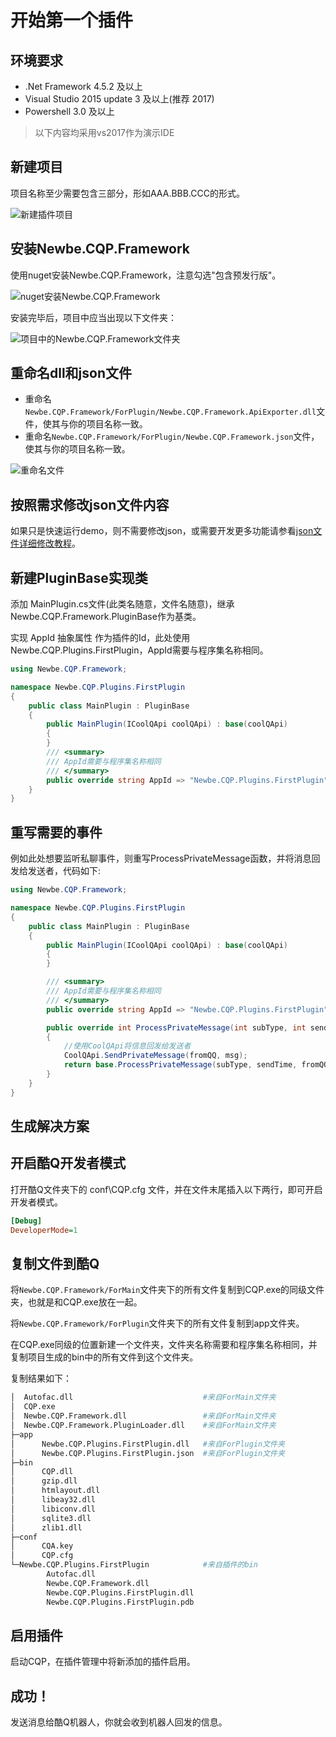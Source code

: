# 开始第一个插件

## 环境要求

- .Net Framework 4.5.2 及以上
- Visual Studio 2015 update 3 及以上(推荐 2017)
- Powershell 3.0 及以上

> 以下内容均采用vs2017作为演示IDE

## 新建项目

项目名称至少需要包含三部分，形如AAA.BBB.CCC的形式。

![新建插件项目](assets/001/001-b8b344fa.png)

## 安装Newbe.CQP.Framework

使用nuget安装Newbe.CQP.Framework，注意勾选"包含预发行版"。

![nuget安装Newbe.CQP.Framework](assets/001/001-706d8a18.png)

安装完毕后，项目中应当出现以下文件夹：

![项目中的Newbe.CQP.Framework文件夹](assets/499/001-c821cafb.png)

## 重命名dll和json文件

- 重命名`Newbe.CQP.Framework/ForPlugin/Newbe.CQP.Framework.ApiExporter.dll`文件，使其与你的项目名称一致。
- 重命名`Newbe.CQP.Framework/ForPlugin/Newbe.CQP.Framework.json`文件，使其与你的项目名称一致。

![重命名文件](assets/499/001-3b4c53df.png)

## 按照需求修改json文件内容

如果只是快速运行demo，则不需要修改json，或需要开发更多功能请参看[json文件详细修改教程](http://d.cqp.me/Pro/%E5%BC%80%E5%8F%91#.E5.BA.94.E7.94.A8.E4.BF.A1.E6.81.AF.28.5Bappid.5D.json.29)。

## 新建PluginBase实现类

添加 MainPlugin.cs文件(此类名随意，文件名随意)，继承Newbe.CQP.Framework.PluginBase作为基类。

实现 AppId 抽象属性 作为插件的Id，此处使用Newbe.CQP.Plugins.FirstPlugin，AppId需要与程序集名称相同。

```csharp
using Newbe.CQP.Framework;

namespace Newbe.CQP.Plugins.FirstPlugin
{
    public class MainPlugin : PluginBase
    {
        public MainPlugin(ICoolQApi coolQApi) : base(coolQApi)
        {
        }
        /// <summary>
        /// AppId需要与程序集名称相同
        /// </summary>
        public override string AppId => "Newbe.CQP.Plugins.FirstPlugin";
    }
}
```

## 重写需要的事件

例如此处想要监听私聊事件，则重写ProcessPrivateMessage函数，并将消息回发给发送者，代码如下:

```csharp
using Newbe.CQP.Framework;

namespace Newbe.CQP.Plugins.FirstPlugin
{
    public class MainPlugin : PluginBase
    {
        public MainPlugin(ICoolQApi coolQApi) : base(coolQApi)
        {
        }

        /// <summary>
        /// AppId需要与程序集名称相同
        /// </summary>
        public override string AppId => "Newbe.CQP.Plugins.FirstPlugin";

        public override int ProcessPrivateMessage(int subType, int sendTime, long fromQQ, string msg, int font)
        {
            //使用CoolQApi将信息回发给发送者
            CoolQApi.SendPrivateMessage(fromQQ, msg);
            return base.ProcessPrivateMessage(subType, sendTime, fromQQ, msg, font);
        }
    }
}
```

## 生成解决方案

## 开启酷Q开发者模式

打开酷Q文件夹下的 conf\CQP.cfg 文件，并在文件末尾插入以下两行，即可开启开发者模式。

```ini
[Debug]
DeveloperMode=1
```

## 复制文件到酷Q

将`Newbe.CQP.Framework/ForMain`文件夹下的所有文件复制到CQP.exe的同级文件夹，也就是和CQP.exe放在一起。

将`Newbe.CQP.Framework/ForPlugin`文件夹下的所有文件复制到app文件夹。

在CQP.exe同级的位置新建一个文件夹，文件夹名称需要和程序集名称相同，并复制项目生成的bin中的所有文件到这个文件夹。

复制结果如下：

```bash
│  Autofac.dll                             #来自ForMain文件夹
│  CQP.exe
│  Newbe.CQP.Framework.dll                 #来自ForMain文件夹
│  Newbe.CQP.Framework.PluginLoader.dll    #来自ForMain文件夹
├─app
│      Newbe.CQP.Plugins.FirstPlugin.dll   #来自ForPlugin文件夹
│      Newbe.CQP.Plugins.FirstPlugin.json  #来自ForPlugin文件夹
├─bin
│      CQP.dll
│      gzip.dll
│      htmlayout.dll
│      libeay32.dll
│      libiconv.dll
│      sqlite3.dll
│      zlib1.dll
├─conf
│      CQA.key
│      CQP.cfg
└─Newbe.CQP.Plugins.FirstPlugin            #来自插件的bin
        Autofac.dll
        Newbe.CQP.Framework.dll
        Newbe.CQP.Plugins.FirstPlugin.dll
        Newbe.CQP.Plugins.FirstPlugin.pdb
```

## 启用插件

启动CQP，在插件管理中将新添加的插件启用。

## 成功！

发送消息给酷Q机器人，你就会收到机器人回发的信息。
